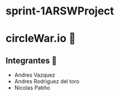 # sprint-1ARSWProject

# circleWar.io 🚀

## Integrantes 🔧


* Andres Vazquez 
* Andres Rodriguez del toro 
* Nicolas Patiño 
